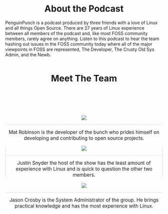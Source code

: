 # About the Podcast
<style>
h1 {
    text-align: center;
}

.about-pic {
    max-width: 250px;
    max-height: 250px;
}

.row {
    margin-top: 100px;
    text-align: center;
}

.row .col-md-4 p {
    font-size: 1.1em;
    border-top: 1px solid #ddd;
    padding-top: 14px;
    margin-top: 14px;
}

#middle {
    border-right: 1px solid #ddd;
    border-left: 1px solid #ddd;
}

#meet {
    margin-top: 50px;
}
</style>

PenguinPunch is a podcast produced by three friends with a love of Linux and
all things Open Source. There are 27 years of Linux experience between all
members of the podcast and, like most FOSS community members, rarely agree on
anything. Listen to this podcast to hear the team hashing out issues in the
FOSS community today where all of the major viewpoints in FOSS are represented, 
The Developer, The Crusty Old Sys Admin, and the Newb.

<h1 id="meet">Meet The Team</h1>

<div class="row">
    <div class="col-md-4">
        <img class="about-pic img-circle" src="/images/mat.jpg" />
        <p>Mat Robinson is the developer of the bunch who  prides himself on 
        developing and contributing to open source projects.</p>
    </div>
    <div id="middle" class="col-md-4">
        <img class="about-pic img-circle" src="/images/justin.jpg" />
        <p>Justin Snyder the host of the show has the least amount of 
        experience with Linux and is quick to question the other two 
        members.</p>
    </div>
    <div class="col-md-4">
        <img class="about-pic img-circle" src="/images/jason.jpg" />
        <p>Jason Crosby is the System Administrator of the group. He brings 
        practical knowledge and has the most experience with Linux.</p>
    </div>
</div>
